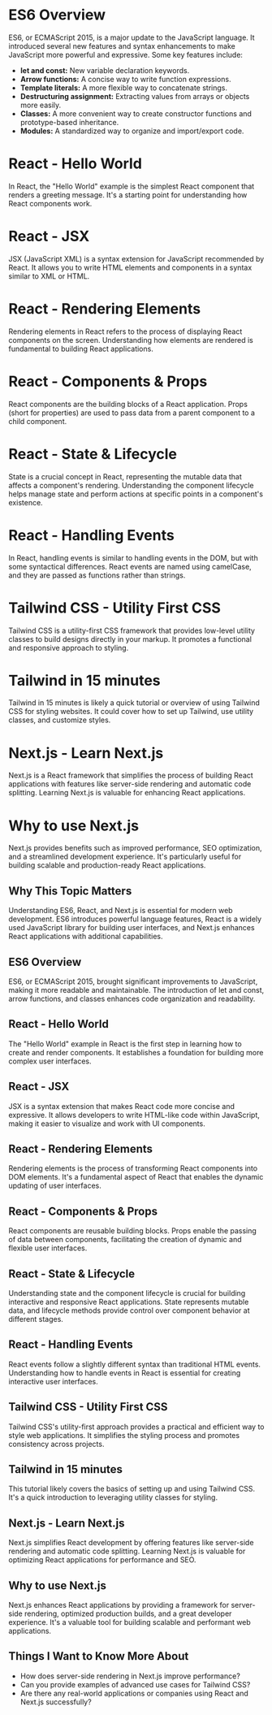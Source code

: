 # ES6 Overview
ES6, or ECMAScript 2015, is a major update to the JavaScript language. It introduced several new features and syntax enhancements to make JavaScript more powerful and expressive. Some key features include:
- **let and const:** New variable declaration keywords.
- **Arrow functions:** A concise way to write function expressions.
- **Template literals:** A more flexible way to concatenate strings.
- **Destructuring assignment:** Extracting values from arrays or objects more easily.
- **Classes:** A more convenient way to create constructor functions and prototype-based inheritance.
- **Modules:** A standardized way to organize and import/export code.

# React - Hello World
In React, the "Hello World" example is the simplest React component that renders a greeting message. It's a starting point for understanding how React components work.

# React - JSX
JSX (JavaScript XML) is a syntax extension for JavaScript recommended by React. It allows you to write HTML elements and components in a syntax similar to XML or HTML.

# React - Rendering Elements
Rendering elements in React refers to the process of displaying React components on the screen. Understanding how elements are rendered is fundamental to building React applications.

# React - Components & Props
React components are the building blocks of a React application. Props (short for properties) are used to pass data from a parent component to a child component.

# React - State & Lifecycle
State is a crucial concept in React, representing the mutable data that affects a component's rendering. Understanding the component lifecycle helps manage state and perform actions at specific points in a component's existence.

# React - Handling Events
In React, handling events is similar to handling events in the DOM, but with some syntactical differences. React events are named using camelCase, and they are passed as functions rather than strings.

# Tailwind CSS - Utility First CSS
Tailwind CSS is a utility-first CSS framework that provides low-level utility classes to build designs directly in your markup. It promotes a functional and responsive approach to styling.

# Tailwind in 15 minutes
Tailwind in 15 minutes is likely a quick tutorial or overview of using Tailwind CSS for styling websites. It could cover how to set up Tailwind, use utility classes, and customize styles.

# Next.js - Learn Next.js
Next.js is a React framework that simplifies the process of building React applications with features like server-side rendering and automatic code splitting. Learning Next.js is valuable for enhancing React applications.

# Why to use Next.js
Next.js provides benefits such as improved performance, SEO optimization, and a streamlined development experience. It's particularly useful for building scalable and production-ready React applications.

## Why This Topic Matters
Understanding ES6, React, and Next.js is essential for modern web development. ES6 introduces powerful language features, React is a widely used JavaScript library for building user interfaces, and Next.js enhances React applications with additional capabilities.

## ES6 Overview
ES6, or ECMAScript 2015, brought significant improvements to JavaScript, making it more readable and maintainable. The introduction of let and const, arrow functions, and classes enhances code organization and readability.

## React - Hello World
The "Hello World" example in React is the first step in learning how to create and render components. It establishes a foundation for building more complex user interfaces.

## React - JSX
JSX is a syntax extension that makes React code more concise and expressive. It allows developers to write HTML-like code within JavaScript, making it easier to visualize and work with UI components.

## React - Rendering Elements
Rendering elements is the process of transforming React components into DOM elements. It's a fundamental aspect of React that enables the dynamic updating of user interfaces.

## React - Components & Props
React components are reusable building blocks. Props enable the passing of data between components, facilitating the creation of dynamic and flexible user interfaces.

## React - State & Lifecycle
Understanding state and the component lifecycle is crucial for building interactive and responsive React applications. State represents mutable data, and lifecycle methods provide control over component behavior at different stages.

## React - Handling Events
React events follow a slightly different syntax than traditional HTML events. Understanding how to handle events in React is essential for creating interactive user interfaces.

## Tailwind CSS - Utility First CSS
Tailwind CSS's utility-first approach provides a practical and efficient way to style web applications. It simplifies the styling process and promotes consistency across projects.

## Tailwind in 15 minutes
This tutorial likely covers the basics of setting up and using Tailwind CSS. It's a quick introduction to leveraging utility classes for styling.

## Next.js - Learn Next.js
Next.js simplifies React development by offering features like server-side rendering and automatic code splitting. Learning Next.js is valuable for optimizing React applications for performance and SEO.

## Why to use Next.js
Next.js enhances React applications by providing a framework for server-side rendering, optimized production builds, and a great developer experience. It's a valuable tool for building scalable and performant web applications.

## Things I Want to Know More About
- How does server-side rendering in Next.js improve performance?
- Can you provide examples of advanced use cases for Tailwind CSS?
- Are there any real-world applications or companies using React and Next.js successfully?

